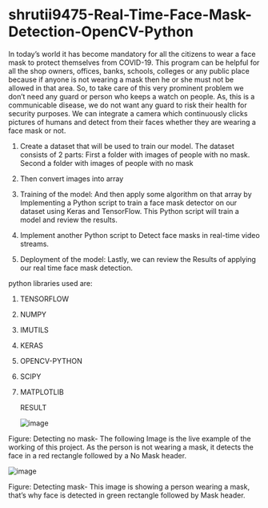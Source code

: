 # shrutii9475-Real-Time-Face-Mask-Detection-OpenCV-Python

In today’s world it has become mandatory for all the citizens to wear a face mask to protect themselves from COVID-19. This program can be helpful for all the shop owners, offices, banks, schools, colleges or any public place because if anyone is not wearing a mask then he or she must not be allowed in that area. So, to take care of this very prominent problem we don’t need any guard or person who keeps a watch on people. As, this is a communicable disease, we do not want any guard to risk their health for security purposes.  We can integrate a camera which continuously clicks pictures of humans and detect from their faces whether they are wearing a face mask or not.

1.	Create a dataset that will be used to train our model.
  The dataset consists of 2 parts:
    First a folder with images of people with no mask.
  	Second a folder with images of people with no mask

2.	Then convert images into array

3.  Training of the model:
     And then apply some algorithm on that array by Implementing a Python script to train a face mask detector on our dataset using Keras and TensorFlow. This Python script will train a model and review the results.
   
4.	Implement another Python script to Detect face masks in real-time video streams.
   
5.	Deployment of the model:
   	Lastly, we can review the Results of applying our real time face mask detection.


python libraries used are:
1. TENSORFLOW
2. NUMPY
3. IMUTILS
4. KERAS
5. OPENCV-PYTHON
6. SCIPY
7. MATPLOTLIB

   RESULT

   ![image](https://github.com/shrutii9475/shrutii9475-Real-Time-Face-Mask-Detection-OpenCV-Python/assets/99082768/282ae7b5-2d26-4b31-8787-bd685f0ddc8e)

Figure: Detecting no mask- The following Image is the live example of the working of this project. As the person is not wearing a mask, it detects the face in a red rectangle followed by a No Mask header.


  ![image](https://github.com/shrutii9475/shrutii9475-Real-Time-Face-Mask-Detection-OpenCV-Python/assets/99082768/1faddae0-903d-4320-87e6-b4ea3371b442)

Figure: Detecting mask- This image is showing a person wearing a mask, that’s why face is detected in green rectangle followed by Mask header.


